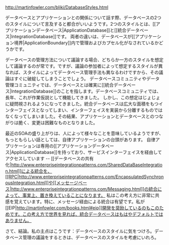 http://martinfowler.com/bliki/DatabaseStyles.html

データベースとアプリケーションとの関係について話す際、データベースの2つのスタイルについて言及すると都合がいいようです。2つのスタイルとは、[[アプリケーションデータベース|ApplicationDatabase]]と[[統合データベース|IntegrationDatabase]]です。
両者の違いは、データベースが[[アプリケーション境界|ApplicationBoundary]]内で管理およびカプセル化がなされているかどうかです。

データベースの管理方法について議論する場合、どちらか一方のスタイルを想定して議論するのが常です。ですが、議論の参加者によって想定するスタイルが異なれば、スタイルによってデータベース管理手法も異なるわけですから、その議論はすぐに破綻してしまうことでしょう。
データベースコミュニティやデータ管理コミュニティでは、データベースとは確実に[[統合データベース|IntegrationDatabase]]のことを指します。データベースコミュニティでは、長年、これが作業仮説として機能してきました。
しかし、この想定はじょじょに疑問視されるようになってきました。統合データベースは広大な面積をもつインターフェイスとなってしまい、インターフェイスを実装から分離するものではなくなってしまいました。その結果、アプリケーションとデータベースとのつながりは脆く、変更は困難なものとなりました。

最近のSOAの盛り上がりは、人によって様々なことを意味しているようですが、もっともらしい話としては、自律アプリケーションの台頭があります。
自律アプリケーションは専用の[[アプリケーションデータベース|ApplicationDatabase]]を持っており、サービスインターフェイスを経由してアクセスしています -- [[データベースの共有化|http://www.enterpriseintegrationpatterns.com/SharedDataBaseIntegration.html]]による統合を、[[RPC|http://www.enterpriseintegrationpatterns.com/EncapsulatedSynchronousIntegration.html]]や[[メッセージベース|http://www.enterpriseintegrationpatterns.com/Messaging.html]]の統合によって、事実上、置き換えていることになります。
私はこの考え方に非常に共感を覚えています。特に、メッセージ経由による統合は有望です。私が[[EIP|http://martinfowler.com/books.html#eip]]開発を奨励しているのもこのためです。この考え方で世界を見れば、統合データベースはもはやデフォルトではありません。

さて、結論。私の主点はこうです：データベースのスタイルに気をつけろ。データベース管理の議論をするときは、データベースのスタイルを考慮にいれろ。

